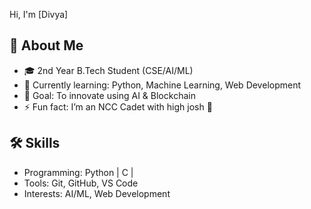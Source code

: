  
 
 Hi, I'm [Divya]

## 🚀 About Me
- 🎓 2nd Year B.Tech Student (CSE/AI/ML)
- 🌱 Currently learning: Python, Machine Learning, Web Development
- 🎯 Goal: To innovate using AI & Blockchain
- ⚡ Fun fact: I’m an NCC Cadet with high josh 💪

## 🛠️ Skills
- Programming: Python | C |
- Tools: Git, GitHub, VS Code
- Interests: AI/ML, Web Development

